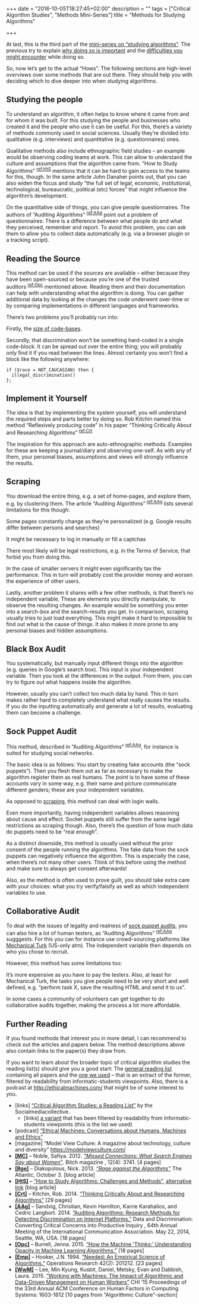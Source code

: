+++
date = "2016-10-05T18:27:45+02:00"
description = ""
tags = ["Critical Algorithm Studies", "Methods Mini-Series"]
title = "Methods for Studying Algorithms"

+++


At last, this is the third part of the [mini-series on “studying algorithms”](/tags/methods-mini-series/). The previous try to explain [why doing so is important](/article/why-study-algorithms/) and the [difficulties you might encounter](/article/challenges-when-studying-algorithms/) while doing so.

So, now let’s get to the actual “Hows”. The following sections are high-level overviews over some methods that are out there. They should help you with deciding which to dive deeper into when studying algorithms.

<!--more-->

## Studying the people

To understand an algorithm, it often helps to know where it came from and for whom it was built. For this studying the people and businesses who created it and the people who use it can be useful. For this, there’s a variety of methods commonly used in social sciences. Usually they’re divided into qualitative (e.g. interviews) and quantitative (e.g. questionnaires) ones.

Qualitative methods also include ethnographic field studies – an example would be observing coding teams at work. This can allow to understand the culture and assumptions that the algorithm came from. “How to Study Algorithms”&nbsp;<sup>[ref:HtS](#ref:HtS)</sup> mentions that it can be hard to gain access to the teams for this, though. In the same article John Danaher points out, that you can also widen the focus and study “the full set of legal, economic, institutional, technological, bureaucratic, political (etc) forces” that might influence the algorithm’s development.

On the quantitative side of things, you can give people questionnaires. The authors of “Auditing Algorithms”&nbsp;<sup>[ref:AAg](#ref:AAg)</sup> point out a problem of questionnaires: There is a difference between what people do and what they perceived, remember and report. To avoid this problem, you can ask them to allow you to collect data automatically (e.g. via a browser plugin or a tracking script).

## Reading the Source

This method can be used if the sources are available – either because they have been open-sourced or because you’re one of the trusted auditors&nbsp;<sup>[ref:Opc](#ref:Opc)</sup> mentioned above. Reading them and their documentation can help with understanding what the algorithm is doing. You can gather additional data by looking at the changes the code underwent over-time or by comparing implementations in different languages and frameworks.

There’s two problems you’ll probably run into:

Firstly, the [size of code-bases](/article/challenges-when-studying-algorithms/#scale).

Secondly, that discrimination won’t be something hard-coded in a single code-block. It can be spread out over the entire thing; you will probably only find it if you read between the lines. Almost certainly you won’t find a block like the following anywhere:
 ```
 if ($race = NOT_CAUCASIAN) then {
   illegal_discrimination()
 };
 ```

## Implement it Yourself

The idea is that by implementing the system yourself, you will understand the required steps and parts better by doing so. Rob Kitchin named this method  “Reflexively producing code” in his paper “Thinking Critically About and Researching Algorithms”&nbsp;<sup>[ref:Crt](#ref:Crt)</sup>

The inspiration for this approach are auto-ethnographic methods. Examples for these are keeping a journal/diary and observing one-self. As with any of them, your personal biases, assumptions and views will strongly influence the results.

## Scraping <a id="scraping"></a>

You download the entire thing, e.g. a set of home-pages, and explore them, e.g. by clustering them. The article “Auditing Algorithms”&nbsp;<sup>[ref:AAg](#ref:AAg)</sup> lists several limitations for this though:

Some pages constantly change as they’re personalized (e.g. Google results differ between persons and searches)

It might be necessary to log in manually or fill a captchas

There most likely will be legal restrictions, e.g. in the Terms of Service, that forbid you from doing this.

In the case of smaller servers it might even significantly tax the performance. This in turn will probably cost the provider money and worsen the experience of other users.

Lastly, another problem it shares with a few other methods, is that there’s no independent variable. These are elements you directly manipulate, to observe the resulting changes. An example would be something you enter into a search-box and the search-results you get. In comparison, scraping usually tries to just load everything. This might make it hard to impossible to find out what is the cause of things. It also makes it more prone to any personal biases and hidden assumptions.

## Black Box Audit

You systematically, but manually input different things into the algorithm (e.g. queries in Google’s search box). This input is your independent variable. Then you look at the differences in the output. From them, you can try to figure out what happens inside the algorithm.

However, usually you can’t collect too much data by hand. This in turn makes rather hard to completely understand what really causes the results. If you do the inputting automatically and generate a lot of results, evaluating them can become a challenge.

## Sock Puppet Audit <a id="sock_puppet_audit"></a>

This method, described in “Auditing Algorithms”&nbsp;<sup>[ref:AAg](#ref:AAg)</sup>, for instance is suited for studying social networks.

The basic idea is as follows: You start by creating fake accounts (the “sock puppets”). Then you flesh them out as far as necessary to make the algorithm register them as real humans. The point is to have some of these accounts vary in some way, e.g. their name and picture communicate different genders; these are your independent variables.

As opposed to [scraping](#scraping), this method can deal with login walls.

Even more importantly, having independent variables allows reasoning about cause and effect. Socket puppets still suffer from the same legal restrictions as scraping though. Also, there’s the question of how much data do puppets need to be “real enough”.

As a distinct downside, this method is usually used without the prior consent of the people running the algorithms. The fake data from the sock puppets can negatively influence the algorithm. This is especially the case, when there’s not many other users. Think of this before using the method and make sure to always get consent afterwards!

Also, as the method is often used to prove guilt, you should take extra care with your choices: what you try verify/falsify as well as which independent variables to use.

## Collaborative Audit

To deal with the issues of legality and realness of [sock puppet audits](#sock_puppet_audit), you can also hire a lot of human testers, as “Auditing Algorithms”&nbsp;<sup>[ref:AAg](#ref:AAg)</sup> sugggests. For this you can for instance use crowd-sourcing platforms like [Mechanical Turk](https://www.mturk.com/) (US-only atm). The independent variable then depends on who you chose to recruit.

However, this method has some limitations too:

It’s more expensive as you have to pay the testers. Also, at least for Mechanical Turk, the tasks you give people need to be very short
and well defined, e.g. “perform task X, save the resulting HTML and send it to us”.

In some cases a community of volunteers can get together to do collaborative audits together, making the process a lot more affordable.

## Further Reading

If you found methods that interest you in more detail, I can recommend to check out the articles and papers below. The method descriptions above also contain links to the paper(s) they draw from.

If you want to learn about the broader topic of critical algorithm studies the reading list(s) should give you a good start: The [general reading list](https://socialmediacollective.org/reading-lists/critical-algorithm-studies/) containing all papers and the [one we used](https://algorithmstudies.files.wordpress.com/2016/03/readings.pdf) – that is an extract of the former, filtered by readability from informatic-students viewpoints. Also, there is a podcast at <http://ethicalmachines.com/> that might be of some interest to you.

* [links] [“Critical Algorithm Studies: a Reading List”](https://socialmediacollective.org/reading-lists/critical-algorithm-studies/) by the Socialmediacollective.
    * [links] [a variant](https://algorithmstudies.files.wordpress.com/2016/03/readings.pdf) that has been filtered by readability from Informatic-students viewpoints (this is the list we used)
* [podcast] [“Ethical Machines: Conversations about Humans, Machines and Ethics” ](http://ethicalmachines.com/)
* [magazine] “Model View Culture: A magazine about technology, culture and diversity” <https://modelviewculture.com/>
* <a id="ref:MC" href="#ref:MC">**[MC]**</a> – Noble, Safiya. 2012. [*“Missed Connections: What Search Engines Say about Women”*](https://safiyaunoble.files.wordpress.com/2012/03/54_search_engines.pdf). Bitch magazine , 12(4): 37­41. [4 pages]
* <a id="ref:Rge" href="#ref:Rge">**[Rge]**</a> – Diakopolous, Nick. 2013. [*“Rage against the Algorithms”*](http://www.theatlantic.com/technology/archive/2013/10/rage-against-the-algorithms/280255/) The Atlantic, October 3. [blog article]
* <a id="ref:HtS" href="#ref:HtS">**[HtS]**</a> – [“How to Study Algorithms: Challenges and Methods”](https://algocracy.wordpress.com/2016/03/14/how-to-study-algorithms-challenges-and-methods/), [alternative link]( http://hplusmagazine.com/2015/07/28/how-to-study-algorithms-challenges-and-methods/) [blog article]
* <a id="ref:Crt" href="#ref:Crt">**[Crt]**</a> – Kitchin, Rob. 2014. [“Thinking Critically About and Researching Algorithms”](http://papers.ssrn.com/sol3/papers.cfm?abstract_id=2515786) [29 pages]
* <a id="ref:AAg" href="#ref:AAg">**[AAg]**</a> – Sandvig, Christian, Kevin Hamilton, Karrie Karahalios, and Cedric Langbort. 2014. [“Auditing Algorithms: Research Methods for Detecting Discrimination on Internet Platforms.”](http://www-personal.umich.edu/~csandvig/research/Auditing%20Algorithms%20--%20Sandvig%20--%20ICA%202014%20Data%20and%20Discrimination%20Preconference.pdf) Data and Discrimination: Converting Critical Concerns into Productive Inquiry , 64th Annual Meeting of the International Communication Association. May 22, 2014, Seattle, WA, USA. [18 pages]
* <a id="ref:Opc" href="#ref:Opc">**[Opc]**</a> – Burrell, Jenna. 2015. [“How the Machine ‘Thinks:’ Understanding Opacity in Machine Learning Algorithms.”](http://bds.sagepub.com/content/3/1/2053951715622512) [18 pages]
* <a id="ref:Emp" href="#ref:Emp">**[Emp]**</a> – Hooker, J.N. 1994. [“Needed: An Empirical Science of Algorithms.”](http://www.akira.ruc.dk/~keld/teaching/algoritmedesign_f08/Artikler/01/Hooker93.pdf) Operations Research 42(2): 201­212. [23 pages]
* <a id="ref:WwM" href="#ref:WwM">**[WwM]**</a> – Lee, Min Kyung, Kusbit, Daniel, Metsky, Evan and Dabbish, Laura. 2015. [“Working with Machines: The Impact of Algorithmic and Data-­Driven Management on Human Workers”](http://dl.acm.org/citation.cfm?id=2702548) CHI ’15 Proceedings of the 33rd Annual ACM Conference on Human Factors in Computing Systems: 1603-­1612 [10 pages from "Algorithmic Culture"-section]




<!--

Target: students who want to learn about methods to employ them
Goal: give summary and pointers to start diving deeper ("if you have the problem X read Y")

Run checkers for spelling and reading-level (high-school!)

TODO

* have someone with a more profound basis in social sciences read over it
* have first-semesters read over it
-->

